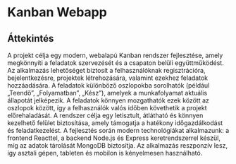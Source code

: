 # Kanban Webapp

## Áttekintés

A projekt célja egy modern, webalapú Kanban rendszer fejlesztése, amely megkönnyíti a feladatok szervezését és a csapaton belüli együttműködést. Az alkalmazás lehetőséget biztosít a felhasználóknak regisztrációra, bejelentkezésre, projektek létrehozására, valamint ezekhez feladatok hozzáadására. A feladatok különböző oszlopokba sorolhatók (például „Teendő”, „Folyamatban”, „Kész”), amelyek a munkafolyamat aktuális állapotát jelképezik. A feladatok könnyen mozgathatók ezek között az oszlopok között, így a felhasználók valós időben követhetik a projekt előrehaladását.
A rendszer célja egy letisztult, átlátható és könnyen kezelhető felület biztosítása, amely támogatja a hatékony időgazdálkodást és feladatkezelést. A fejlesztés során modern technológiákat alkalmazunk: a frontend Reacttel, a backend Node.js és Express keretrendszerrel készül, míg az adatok tárolását MongoDB biztosítja. Az alkalmazás reszponzív lesz, így asztali gépen, tableten és mobilon is kényelmesen használható.

